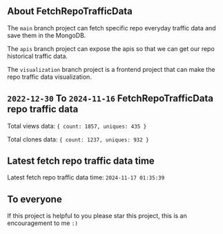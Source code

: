 ## About FetchRepoTrafficData

The `main` branch project can fetch specific repo everyday traffic data and save them in the MongoDB.

The `apis` branch project can expose the apis so that we can get our repo historical traffic data.

The `visualization` branch project is a frontend project that can make the repo traffic data visualization.

## `2022-12-30` To `2024-11-16` FetchRepoTrafficData repo traffic data

Total views data: `{ count: 1857, uniques: 435 }`

Total clones data: `{ count: 1237, uniques: 932 }`

## Latest fetch repo traffic data time

Latest fetch repo traffic data time: `2024-11-17 01:35:39`

## To everyone

If this project is helpful to you please star this project, this is an encouragement to me `:)`



